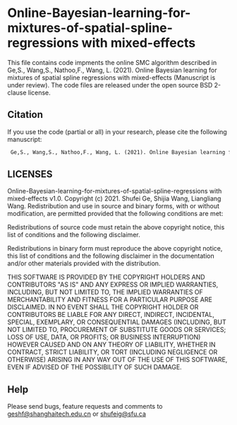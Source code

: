# Online-Bayesian-learning-for-mixtures-of-spatial-spline-regressions with mixed-effects
This file contains code impments the online SMC algorithm described in Ge,S., Wang,S., Nathoo,F., Wang, L. (2021). Online Bayesian learning for mixtures of spatial spline regressions with mixed-effects (Manuscript is under review). The code files are released under the open source BSD 2-clause license.

## Citation
If you use the code (partial or all) in your research, please cite the following manuscript:
```diff
 Ge,S., Wang,S., Nathoo,F., Wang, L. (2021). Online Bayesian learning for mixtures of spatial spline regressions with mixed-effects.
```
 
 

## LICENSES
Online-Bayesian-learning-for-mixtures-of-spatial-spline-regressions with mixed-effects v1.0. Copyright (c) 2021. Shufei Ge, Shijia Wang, Liangliang Wang.
Redistribution and use in source and binary forms, with or without modification, are permitted provided that the following conditions are met:

Redistributions of source code must retain the above copyright notice, this list of conditions and the following disclaimer.

Redistributions in binary form must reproduce the above copyright notice, this list of conditions and the following disclaimer in the documentation and/or other materials provided with the distribution.

THIS SOFTWARE IS PROVIDED BY THE COPYRIGHT HOLDERS AND CONTRIBUTORS "AS IS" AND ANY EXPRESS OR IMPLIED WARRANTIES, INCLUDING, BUT NOT LIMITED TO, THE IMPLIED WARRANTIES OF MERCHANTABILITY AND FITNESS FOR A PARTICULAR PURPOSE ARE DISCLAIMED. IN NO EVENT SHALL THE COPYRIGHT HOLDER OR CONTRIBUTORS BE LIABLE FOR ANY DIRECT, INDIRECT, INCIDENTAL, SPECIAL, EXEMPLARY, OR CONSEQUENTIAL DAMAGES (INCLUDING, BUT NOT LIMITED TO, PROCUREMENT OF SUBSTITUTE GOODS OR SERVICES; LOSS OF USE, DATA, OR PROFITS; OR BUSINESS INTERRUPTION) HOWEVER CAUSED AND ON ANY THEORY OF LIABILITY, WHETHER IN CONTRACT, STRICT LIABILITY, OR TORT (INCLUDING NEGLIGENCE OR OTHERWISE) ARISING IN ANY WAY OUT OF THE USE OF THIS SOFTWARE, EVEN IF ADVISED OF THE POSSIBILITY OF SUCH DAMAGE.

## Help
Please send bugs, feature requests and comments to geshf@shanghaitech.edu.cn or shufeig@sfu.ca
